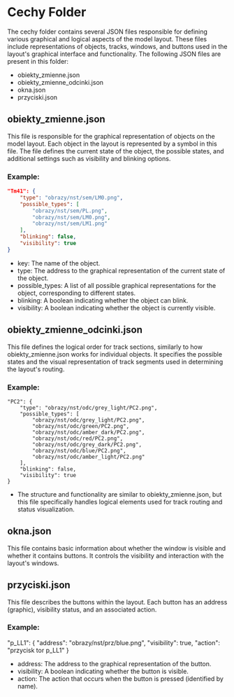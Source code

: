 # Cechy Folder


The cechy folder contains several JSON files responsible for defining various graphical and logical aspects of the model layout. These files include representations of objects, tracks, windows, and buttons used in the layout's graphical interface and functionality. The following JSON files are present in this folder:

- obiekty_zmienne.json
- obiekty_zmienne_odcinki.json
- okna.json
- przyciski.json

## obiekty_zmienne.json

This file is responsible for the graphical representation of objects on the model layout. Each object in the layout is represented by a symbol in this file. The file defines the current state of the object, the possible states, and additional settings such as visibility and blinking options.

### Example:

```json
"Tm41": {
    "type": "obrazy/nst/sem/LM0.png",
    "possible_types": [
        "obrazy/nst/sem/PL.png",
        "obrazy/nst/sem/LM0.png",
        "obrazy/nst/sem/LM1.png"
    ],
    "blinking": false,
    "visibility": true
}
```

- key: The name of the object. 
- type: The address to the graphical representation of the current state of the object. 
- possible_types: A list of all possible graphical representations for the object, corresponding to different states. 
- blinking: A boolean indicating whether the object can blink. 
- visibility: A boolean indicating whether the object is currently visible. 
 
## obiekty_zmienne_odcinki.json 
 
This file defines the logical order for track sections, similarly to how obiekty_zmienne.json works for individual objects. It specifies the possible states and the visual representation of track segments used in determining the layout's routing. 
 
### Example: 
```
"PC2": {
    "type": "obrazy/nst/odc/grey_light/PC2.png",
    "possible_types": [
        "obrazy/nst/odc/grey_light/PC2.png",
        "obrazy/nst/odc/green/PC2.png",
        "obrazy/nst/odc/amber_dark/PC2.png",
        "obrazy/nst/odc/red/PC2.png",
        "obrazy/nst/odc/grey_dark/PC2.png",
        "obrazy/nst/odc/blue/PC2.png",
        "obrazy/nst/odc/amber_light/PC2.png"
    ],
    "blinking": false,
    "visibility": true
}
```
 
- The structure and functionality are similar to obiekty_zmienne.json, but this file specifically handles logical elements used for track routing and status visualization. 
 
## okna.json 
 
This file contains basic information about whether the window is visible and whether it contains buttons. It controls the visibility and interaction with the layout's windows. 
 
## przyciski.json 
 
This file describes the buttons within the layout. Each button has an address (graphic), visibility status, and an associated action. 
 
### Example: 
"p_LL1": {
    "address": "obrazy/nst/prz/blue.png",
    "visibility": true,
    "action": "przycisk tor p_LL1"
}

 
- address: The address to the graphical representation of the button. 
- visibility: A boolean indicating whether the button is visible. 
- action: The action that occurs when the button is pressed (identified by name). 
 
